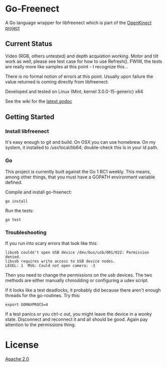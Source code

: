 Go-Freenect
===========
A Go language wrapper for libfreenect which is part of the [OpenKinect project](http://openkinect.org/wiki/Main_Page)

Current Status
--------------
Video (RGB, others untested) and depth acquistion working.  Motor and tilt work as well, please see test case for how to use Refresh().  FWIW, the tests are really more like samples at this point - I recognize this...

There is no formal notion of errors at this point.  Usually upon failure the value returned is coming directly from libfreenect.

Developed and tested on Linux (Mint, kernel 3.0.0-15-generic) x64

See the wiki for the [latest _godoc_](wiki/godoc)

Getting Started
---------------
### Install libfreenect
It's easy enough to git and build. On OSX you can use homebrew.
On my system, it installed to /usr/local/lib64; double-check this is in your ld path.

### Go
This project is currently built against the Go 1 RC1 weekly.  This means, among other things, that you must have a GOPATH environment variable defined.

Compile and install go-freenect:

    go install

Run the tests:

    go test

### Troubleshooting
If you run into scary errors that look like this:

    libusb couldn't open USB device /dev/bus/usb/001/022: Permission denied.
    libusb requires write access to USB device nodes.
    LEVEL: 1  MSG: Could not open camera: -3

Then you need to change the permissions on the usb devices. The two methods are either manually chmodding or configuring a udev script.

If it looks like a test deadlocks, it probably did because there aren't enough threads for the go-routines.  Try this:

    export GOMAXPROCS=4

If a test panics or you ctrl-c out, you might leave the device in a wonky state.  Disconnect and reconnect it and all should be good.  Again pay attention to the permissions thing.

License
=======
[Apache 2.0](http://www.apache.org/licenses/LICENSE-2.0.html)


